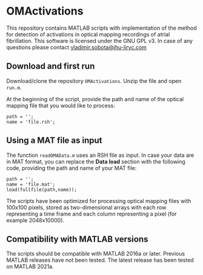 # OMActivations

This repository contains MATLAB scripts with implementation of the method for detection of activations in optical mapping recordings of atrial fibrillation.
This software is licensed under the GNU GPL v3. In case of any questions please contact vladimir.sobota@ihu-liryc.com

## Download and first run
Download/clone the repository `OMActivations`. Unzip the file and open `run.m`.

At the beginning of the script, provide the path and name of the optical mapping file that you would like to process:
```
path = '';
name = 'file.rsh';
```
## Using a MAT file as input
The function `readOMAData.m` uses an RSH file as input. In case your data are in MAT format, you can replace the **Data load** section with the following code, providing the path and name of your MAT file:
```
path = '';
name = 'file.mat';
load(fullfile(path,name));
```
The scripts have been optimized for processing optical mapping files with 100x100 pixels, stored as two-dimensional arrays with each row representing a time frame and each column representing a pixel (for example 2048x10000). 

## Compatibility with MATLAB versions
The scripts should be compatible with MATLAB 2016a or later. Previous MATLAB releases have not been tested. The latest release has been tested on MATLAB 2021a. 
